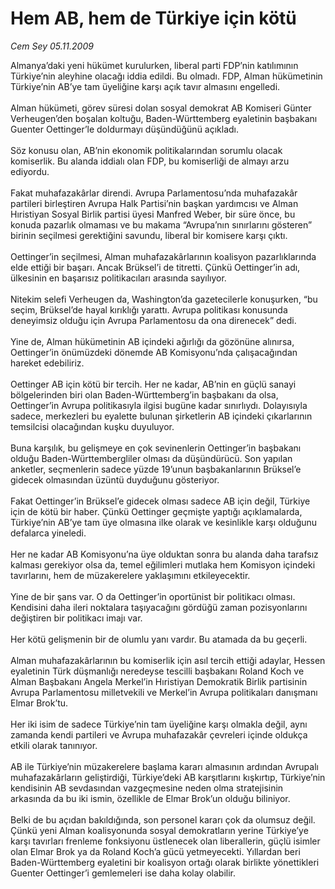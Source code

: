 # Hem AB, hem de Türkiye için kötü

*Cem Sey 05.11.2009*

<div class="yazi">Almanya’daki yeni hükümet kurulurken, liberal parti FDP’nin katılımının Türkiye’nin aleyhine olacağı iddia edildi. Bu olmadı. FDP, Alman hükümetinin Türkiye’nin AB’ye tam üyeliğine karşı açık tavır almasını engelledi. <br/><br/>Alman hükümeti, görev süresi dolan sosyal demokrat AB Komiseri Günter Verheugen’den boşalan koltuğu, Baden-Württemberg eyaletinin başbakanı Guenter Oettinger’le doldurmayı düşündüğünü açıkladı. <br/><br/>Söz konusu olan, AB’nin ekonomik politikalarından sorumlu olacak komiserlik. Bu alanda iddialı olan FDP, bu komiserliği de almayı arzu ediyordu. <br/><br/>Fakat muhafazakârlar direndi. Avrupa Parlamentosu’nda muhafazakâr partileri birleştiren Avrupa Halk Partisi’nin başkan yardımcısı ve Alman Hıristiyan Sosyal Birlik partisi üyesi Manfred Weber, bir süre önce, bu konuda pazarlık olmaması ve bu makama “Avrupa’nın sınırlarını gösteren” birinin seçilmesi gerektiğini savundu, liberal bir komisere karşı çıktı. <br/><br/>Oettinger’in seçilmesi, Alman muhafazakârlarının koalisyon pazarlıklarında elde ettiği bir başarı. Ancak Brüksel’i de titretti. Çünkü Oettinger’in adı, ülkesinin en başarısız politikacıları arasında sayılıyor. <br/><br/>Nitekim selefi Verheugen da, Washington’da gazetecilerle konuşurken, “bu seçim, Brüksel’de hayal kırıklığı yarattı. Avrupa politikası konusunda deneyimsiz olduğu için Avrupa Parlamentosu da ona direnecek” dedi. <br/><br/>Yine de, Alman hükümetinin AB içindeki ağırlığı da gözönüne alınırsa, Oettinger’in önümüzdeki dönemde AB Komisyonu’nda çalışacağından hareket edebiliriz. <br/><br/>Oettinger AB için kötü bir tercih. Her ne kadar, AB’nin en güçlü sanayi bölgelerinden biri olan Baden-Württemberg’in başbakanı da olsa, Oettinger’in Avrupa politikasıyla ilgisi bugüne kadar sınırlıydı. Dolayısıyla sadece, merkezleri bu eyalette bulunan şirketlerin AB içindeki çıkarlarının temsilcisi olacağından kuşku duyuluyor. <br/><br/>Buna karşılık, bu gelişmeye en çok sevinenlerin Oettinger’in başbakanı olduğu Baden-Württembergliler olması da düşündürücü. Son yapılan anketler, seçmenlerin sadece yüzde 19’unun başbakanlarının Brüksel’e gidecek olmasından üzüntü duyduğunu gösteriyor. <br/><br/>Fakat Oettinger’in Brüksel’e gidecek olması sadece AB için değil, Türkiye için de kötü bir haber. Çünkü Oettinger geçmişte yaptığı açıklamalarda, Türkiye’nin AB’ye tam üye olmasına ilke olarak ve kesinlikle karşı olduğunu defalarca yineledi. <br/><br/>Her ne kadar AB Komisyonu’na üye olduktan sonra bu alanda daha tarafsız kalması gerekiyor olsa da, temel eğilimleri mutlaka hem Komisyon içindeki tavırlarını, hem de müzakerelere yaklaşımını etkileyecektir. <br/><br/>Yine de bir şans var. O da Oettinger’in oportünist bir politikacı olması. Kendisini daha ileri noktalara taşıyacağını gördüğü zaman pozisyonlarını değiştiren bir politikacı imajı var. <br/><br/>Her kötü gelişmenin bir de olumlu yanı vardır. Bu atamada da bu geçerli. <br/><br/>Alman muhafazakârlarının bu komiserlik için asıl tercih ettiği adaylar, Hessen eyaletinin Türk düşmanlığı neredeyse tescilli başbakanı Roland Koch ve Alman Başbakanı Angela Merkel’in Hıristiyan Demokratik Birlik partisinin Avrupa Parlamentosu milletvekili ve Merkel’in Avrupa politikaları danışmanı Elmar Brok’tu. <br/><br/>Her iki isim de sadece Türkiye’nin tam üyeliğine karşı olmakla değil, aynı zamanda kendi partileri ve Avrupa muhafazakâr çevreleri içinde oldukça etkili olarak tanınıyor. <br/><br/>AB ile Türkiye’nin müzakerelere başlama kararı almasının ardından Avrupalı muhafazakârların geliştirdiği, Türkiye’deki AB karşıtlarını kışkırtıp, Türkiye’nin kendisinin AB sevdasından vazgeçmesine neden olma stratejisinin arkasında da bu iki ismin, özellikle de Elmar Brok’un olduğu biliniyor. <br/><br/>Belki de bu açıdan bakıldığında, son personel kararı çok da olumsuz değil. Çünkü yeni Alman koalisyonunda sosyal demokratların yerine Türkiye’ye karşı tavırları frenleme fonksiyonu üstlenecek olan liberallerin, güçlü isimler olan Elmar Brok ya da Roland Koch’a gücü yetmeyecekti. Yıllardan beri Baden-Württemberg eyaletini bir koalisyon ortağı olarak birlikte yönettikleri Guenter Oettinger’i gemlemeleri ise daha kolay olabilir.
              </div>

